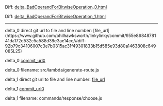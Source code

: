 Diff: [delta_BadOperandForBitwiseOperation_0.html](./delta_BadOperandForBitwiseOperation_0.html)

Diff: [delta_BadOperandForBitwiseOperation_1.html](./delta_BadOperandForBitwiseOperation_1.html)

<hr>
delta_0 direct git url to file and line number: [file_url](https://www.github.com/philhawksworth/linkylinky/commit/955e8684878141da172d532c5a588d38e3ae14cc/#diff-92b79c34106007c3e7b0315ac31f49301833b15d585e93d80a1463808c649085L25)

delta_0 [commit_url0](https://www.github.com/philhawksworth/linkylinky/commit/955e8684878141da172d532c5a588d38e3ae14cc)

delta_0 filename: src/lambda/generate-route.js



delta_1 direct git url to file and line number: [file_url](https://www.github.com/dragonfire535/xiao/commit/e93988700de848368c949ca4bb24f931e6802562/#diff-d67feee8d73d986f50f113c2bdfc3b8b191d2b41e68fd82a3206ed01eb76e415L16)

delta_1 [commit_url0](https://www.github.com/dragonfire535/xiao/commit/e93988700de848368c949ca4bb24f931e6802562)

delta_1 filename: commands/response/choose.js



